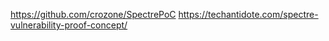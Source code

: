 https://github.com/crozone/SpectrePoC
  https://techantidote.com/spectre-vulnerability-proof-concept/
